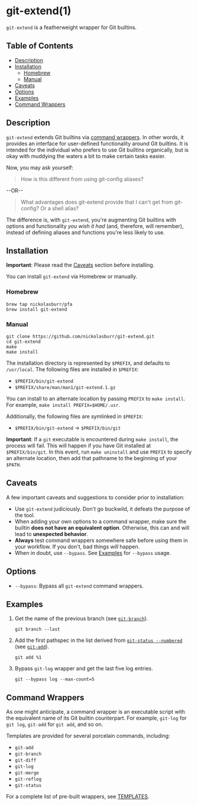 # git-extend(1)

`git-extend` is a featherweight wrapper for Git builtins.

## Table of Contents

- [Description](#description)
- [Installation](#installation)
  + [Homebrew](#homebrew)
  + [Manual](#manual)
- [Caveats](#caveats)
- [Options](#options)
- [Examples](#examples)
- [Command Wrappers](#command-wrappers)

## Description

`git-extend` extends Git builtins via [command wrappers](#command-wrappers). In other words, it provides an interface for user-defined functionality around Git builtins. It is intended for the individual who prefers to use Git builtins organically, but is okay with muddying the waters a bit to make certain tasks easier.

Now, you may ask yourself:

> How is this different from using git-config aliases?

--OR--

> What advantages does git-extend provide that I can't get from git-config? Or a shell alias?

The difference is, with `git-extend`, you're augmenting Git builtins with options and functionality _you wish it had_ (and, therefore, will remember), instead of defining aliases and functions you're less likely to use.

## Installation

<strong>Important</strong>: Please read the [Caveats](#caveats) section before installing.

You can install `git-extend` via Homebrew or manually.

### Homebrew

```
brew tap nickolasburr/pfa
brew install git-extend
```

### Manual

```
git clone https://github.com/nickolasburr/git-extend.git
cd git-extend
make
make install
```

The installation directory is represented by `$PREFIX`, and defaults to `/usr/local`. The following files are installed in `$PREFIX`:

+ `$PREFIX/bin/git-extend`
+ `$PREFIX/share/man/man1/git-extend.1.gz`

You can install to an alternate location by passing `PREFIX` to `make install`. For example, `make install PREFIX=$HOME/.usr`.

Additionally, the following files are symlinked in `$PREFIX`:

+ `$PREFIX/bin/git-extend` -> `$PREFIX/bin/git`

<strong>Important</strong>: If a `git` executable is encountered during `make install`, the process will fail. This will happen if you have Git installed at `$PREFIX/bin/git`. In this event, run `make uninstall` and use `PREFIX` to specify an alternate location, then add that pathname to the beginning of your `$PATH`.

## Caveats

A few important caveats and suggestions to consider prior to installation:

+ Use `git-extend` judiciously. Don't go buckwild, it defeats the purpose of the tool.
+ When adding your own options to a command wrapper, make sure the builtin **does not have an equivalent option**. Otherwise, this can and will lead to **unexpected behavior**.
+ **Always** test command wrappers somewhere safe before using them in your workflow. If you don't, bad things _will_ happen.
+ When in doubt, use `--bypass`. See [Examples](#examples) for `--bypass` usage.

## Options

+ `--bypass`: Bypass all `git-extend` command wrappers.

## Examples

1. Get the name of the previous branch (see [`git-branch`](https://github.com/nickolasburr/git-extend/blob/master/templates/git-branch)).

    ```
    git branch --last
    ```

2. Add the first pathspec in the list derived from [`git-status --numbered`](https://github.com/nickolasburr/git-extend/blob/master/templates/git-status#L19-L36) (see [`git-add`](https://github.com/nickolasburr/git-extend/blob/master/templates/git-add)).

    ```
    git add %1
    ```

3. Bypass `git-log` wrapper and get the last five log entries.

    ```
    git --bypass log --max-count=5
    ```

## Command Wrappers

As one might anticipate, a command wrapper is an executable script with the equivalent name of its Git builtin counterpart. For example, `git-log` for `git log`, `git-add` for `git add`, and so on.

Templates are provided for several porcelain commands, including:

+ `git-add`
+ `git-branch`
+ `git-diff`
+ `git-log`
+ `git-merge`
+ `git-reflog`
+ `git-status`

For a complete list of pre-built wrappers, see [TEMPLATES](https://github.com/nickolasburr/git-extend/blob/master/TEMPLATES.md).
